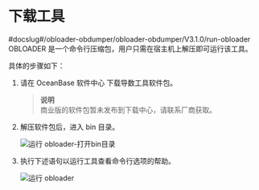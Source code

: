 下载工具 
=========================
#docslug#/obloader-obdumper/obloader-obdumper/V3.1.0/run-obloader
OBLOADER 是一个命令行压缩包，用户只需在宿主机上解压即可运行该工具。

具体的步骤如下：

1. 请在 OceanBase 软件中心 下载导数工具软件包。

   > **说明** <br>
   > 商业版的软件包暂未发布到下载中心，请联系厂商获取。

2. 解压软件包后，进入 bin 目录。

   ![运行 obloader-打开bin目录](https://help-static-aliyun-doc.aliyuncs.com/assets/img/zh-CN/5692915561/p406721.png)


3. 执行下述语句以运行工具查看命令行选项的帮助。

   ![运行 obloader](https://help-static-aliyun-doc.aliyuncs.com/assets/img/zh-CN/8267725561/p406851.png)

